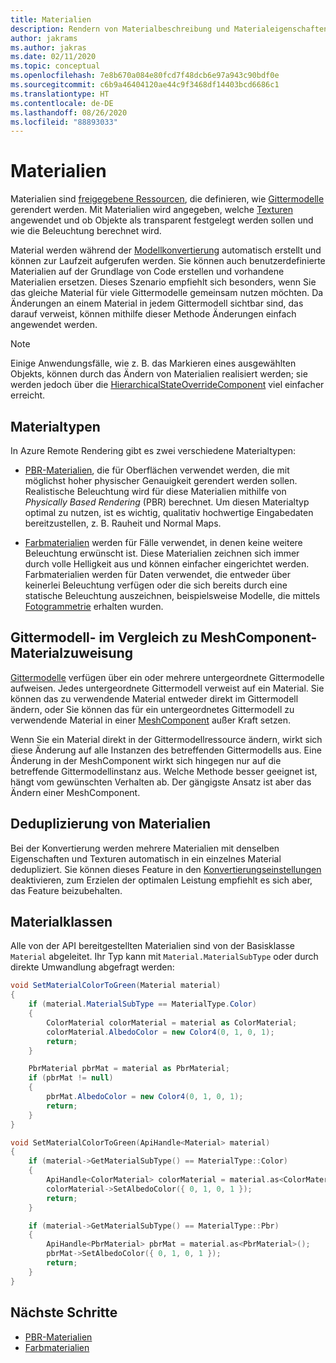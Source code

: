 ```yaml
---
title: Materialien
description: Rendern von Materialbeschreibung und Materialeigenschaften
author: jakrams
ms.author: jakras
ms.date: 02/11/2020
ms.topic: conceptual
ms.openlocfilehash: 7e8b670a084e80fcd7f48dcb6e97a943c90bdf0e
ms.sourcegitcommit: c6b9a46404120ae44c9f3468df14403bcd6686c1
ms.translationtype: HT
ms.contentlocale: de-DE
ms.lasthandoff: 08/26/2020
ms.locfileid: "88893033"
---
```

# <a name="materials"></a>Materialien

Materialien sind [freigegebene Ressourcen](../concepts/lifetime.md), die definieren, wie [Gittermodelle](meshes.md) gerendert werden. Mit Materialien wird angegeben, welche [Texturen](textures.md) angewendet und ob Objekte als transparent festgelegt werden sollen und wie die Beleuchtung berechnet wird.

Material werden während der [Modellkonvertierung](../how-tos/conversion/model-conversion.md) automatisch erstellt und können zur Laufzeit aufgerufen werden. Sie können auch benutzerdefinierte Materialien auf der Grundlage von Code erstellen und vorhandene Materialien ersetzen. Dieses Szenario empfiehlt sich besonders, wenn Sie das gleiche Material für viele Gittermodelle gemeinsam nutzen möchten. Da Änderungen an einem Material in jedem Gittermodell sichtbar sind, das darauf verweist, können mithilfe dieser Methode Änderungen einfach angewendet werden.

> [!NOTE]
> Einige Anwendungsfälle, wie z. B. das Markieren eines ausgewählten Objekts, können durch das Ändern von Materialien realisiert werden; sie werden jedoch über die [HierarchicalStateOverrideComponent](../overview/features/override-hierarchical-state.md) viel einfacher erreicht.

## <a name="material-types"></a>Materialtypen

In Azure Remote Rendering gibt es zwei verschiedene Materialtypen:

* [PBR-Materialien](../overview/features/pbr-materials.md), die für Oberflächen verwendet werden, die mit möglichst hoher physischer Genauigkeit gerendert werden sollen. Realistische Beleuchtung wird für diese Materialien mithilfe von *Physically Based Rendering* (PBR) berechnet. Um diesen Materialtyp optimal zu nutzen, ist es wichtig, qualitativ hochwertige Eingabedaten bereitzustellen, z. B. Rauheit und Normal Maps.

* [Farbmaterialien](../overview/features/color-materials.md) werden für Fälle verwendet, in denen keine weitere Beleuchtung erwünscht ist. Diese Materialien zeichnen sich immer durch volle Helligkeit aus und können einfacher eingerichtet werden. Farbmaterialien werden für Daten verwendet, die entweder über keinerlei Beleuchtung verfügen oder die sich bereits durch eine statische Beleuchtung auszeichnen, beispielsweise Modelle, die mittels [Fotogrammetrie](https://en.wikipedia.org/wiki/Photogrammetry) erhalten wurden.

## <a name="mesh-vs-meshcomponent-material-assignment"></a>Gittermodell- im Vergleich zu MeshComponent-Materialzuweisung

[Gittermodelle](meshes.md) verfügen über ein oder mehrere untergeordnete Gittermodelle aufweisen. Jedes untergeordnete Gittermodell verweist auf ein Material. Sie können das zu verwendende Material entweder direkt im Gittermodell ändern, oder Sie können das für ein untergeordnetes Gittermodell zu verwendende Material in einer [MeshComponent](meshes.md#meshcomponent) außer Kraft setzen.

Wenn Sie ein Material direkt in der Gittermodellressource ändern, wirkt sich diese Änderung auf alle Instanzen des betreffenden Gittermodells aus. Eine Änderung in der MeshComponent wirkt sich hingegen nur auf die betreffende Gittermodellinstanz aus. Welche Methode besser geeignet ist, hängt vom gewünschten Verhalten ab. Der gängigste Ansatz ist aber das Ändern einer MeshComponent.

## <a name="material-de-duplication"></a>Deduplizierung von Materialien

Bei der Konvertierung werden mehrere Materialien mit denselben Eigenschaften und Texturen automatisch in ein einzelnes Material dedupliziert. Sie können dieses Feature in den [Konvertierungseinstellungen](../how-tos/conversion/configure-model-conversion.md) deaktivieren, zum Erzielen der optimalen Leistung empfiehlt es sich aber, das Feature beizubehalten.

## <a name="material-classes"></a>Materialklassen

Alle von der API bereitgestellten Materialien sind von der Basisklasse `Material` abgeleitet. Ihr Typ kann mit `Material.MaterialSubType` oder durch direkte Umwandlung abgefragt werden:

```cs
void SetMaterialColorToGreen(Material material)
{
    if (material.MaterialSubType == MaterialType.Color)
    {
        ColorMaterial colorMaterial = material as ColorMaterial;
        colorMaterial.AlbedoColor = new Color4(0, 1, 0, 1);
        return;
    }

    PbrMaterial pbrMat = material as PbrMaterial;
    if (pbrMat != null)
    {
        pbrMat.AlbedoColor = new Color4(0, 1, 0, 1);
        return;
    }
}
```

```cpp
void SetMaterialColorToGreen(ApiHandle<Material> material)
{
    if (material->GetMaterialSubType() == MaterialType::Color)
    {
        ApiHandle<ColorMaterial> colorMaterial = material.as<ColorMaterial>();
        colorMaterial->SetAlbedoColor({ 0, 1, 0, 1 });
        return;
    }

    if (material->GetMaterialSubType() == MaterialType::Pbr)
    {
        ApiHandle<PbrMaterial> pbrMat = material.as<PbrMaterial>();
        pbrMat->SetAlbedoColor({ 0, 1, 0, 1 });
        return;
    }
}
```


## <a name="next-steps"></a>Nächste Schritte

* [PBR-Materialien](../overview/features/pbr-materials.md)
* [Farbmaterialien](../overview/features/color-materials.md)
